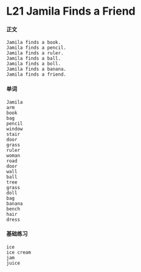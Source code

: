 # L21 Jamila Finds a Friend

#### 正文

    Jamila finds a book.
    Jamila finds a pencil.
    Jamila finds a ruler.
    Jamila finds a ball.
    Jamila finds a boll.
    Jamila finds a banana.
    Jamila finds a friend.


#### 单词

    Jamila
    arm
    book
    bag
    pencil
    window
    stair
    door
    grass
    ruler
    woman
    road
    door
    wall
    ball
    tree
    grass
    doll
    bag
    banana
    bench
    hair
    dress

#### 基础练习

    ice
    ice cream
    jam
    juice

